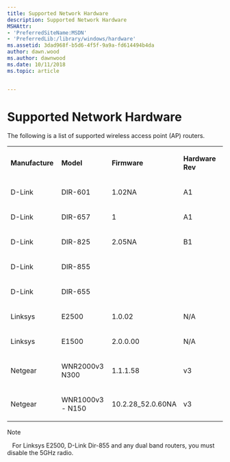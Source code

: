 ```yaml
---
title: Supported Network Hardware
description: Supported Network Hardware
MSHAttr:
- 'PreferredSiteName:MSDN'
- 'PreferredLib:/library/windows/hardware'
ms.assetid: 3dad968f-b5d6-4f5f-9a9a-fd614494b4da
author: dawn.wood
ms.author: dawnwood
ms.date: 10/11/2018
ms.topic: article


---
```


# Supported Network Hardware


The following is a list of supported wireless access point (AP) routers.

<table>
<colgroup>
<col width="25%" />
<col width="25%" />
<col width="25%" />
<col width="25%" />
</colgroup>
<tbody>
<tr class="odd">
<td><p><strong>Manufacture</strong></p></td>
<td><p><strong>Model</strong></p></td>
<td><p><strong>Firmware</strong></p></td>
<td><p><strong>Hardware Rev</strong></p></td>
</tr>
<tr class="even">
<td><p>D-Link</p></td>
<td><p>DIR-601</p></td>
<td><p>1.02NA</p></td>
<td><p>A1</p></td>
</tr>
<tr class="odd">
<td><p>D-Link</p></td>
<td><p>DIR-657</p></td>
<td><p>1</p></td>
<td><p>A1</p></td>
</tr>
<tr class="even">
<td><p>D-Link</p></td>
<td><p>DIR-825</p></td>
<td><p>2.05NA</p></td>
<td><p>B1</p></td>
</tr>
<tr class="odd">
<td><p>D-Link</p></td>
<td><p>DIR-855</p></td>
<td><p></p></td>
<td><p></p></td>
</tr>
<tr class="even">
<td><p>D-Link</p></td>
<td><p>DIR-655</p></td>
<td><p></p></td>
<td><p></p></td>
</tr>
<tr class="odd">
<td><p>Linksys</p></td>
<td><p>E2500</p></td>
<td><p>1.0.02</p></td>
<td><p>N/A</p></td>
</tr>
<tr class="even">
<td><p>Linksys</p></td>
<td><p>E1500</p></td>
<td><p>2.0.0.00</p></td>
<td><p>N/A</p></td>
</tr>
<tr class="odd">
<td><p>Netgear</p></td>
<td><p>WNR2000v3 N300</p></td>
<td><p>1.1.1.58</p></td>
<td><p>v3</p></td>
</tr>
<tr class="even">
<td><p>Netgear</p></td>
<td><p>WNR1000v3 - N150</p></td>
<td><p>10.2.28_52.0.60NA</p></td>
<td><p>v3</p></td>
</tr>
</tbody>
</table>

>[!NOTE]
>  
For Linksys E2500, D-Link Dir-855 and any dual band routers, you must disable the 5GHz radio.

 

 

 






